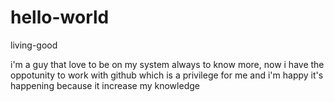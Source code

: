 # hello-world
living-good

i'm a guy that love to be on my system always to know more, now i have the oppotunity to work with github which is a privilege for me and i'm happy it's happening because it increase my knowledge 
